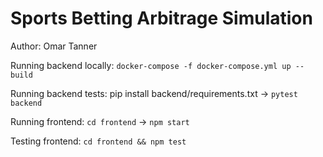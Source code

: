 # Sports Betting Arbitrage Simulation

Author: Omar Tanner

Running backend locally: `docker-compose -f docker-compose.yml up --build`

Running backend tests: pip install backend/requirements.txt -> `pytest backend`

Running frontend: `cd frontend` -> `npm start`

Testing frontend: `cd frontend && npm test`
